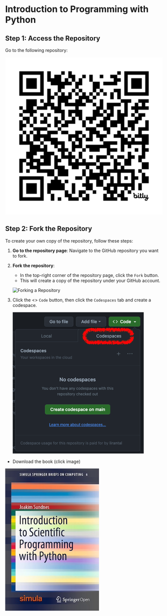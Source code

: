 # Introduction to Programming with Python

## Step 1: Access the Repository

Go to the following repository:

![QR Code](qr-code.png)

## Step 2: Fork the Repository

To create your own copy of the repository, follow these steps:

1. **Go to the repository page**: Navigate to the GitHub repository you want to fork.

2. **Fork the repository**: 
   - In the top-right corner of the repository page, click the `Fork` button. 
   - This will create a copy of the repository under your GitHub account.
   
   ![Forking a Repository](https://www.freecodecamp.org/news/content/images/2022/02/GitHub-Fork.gif)

3. Click the <> `Code` button, then click the `Codespaces` tab and create a codespace.

   ![Codespaces](codespaces.png)

- Download the book (click image)

[![book](book.jpeg)](https://drive.google.com/uc?export=download&id=1JoH2u7UZ82ZWywKAaHF0k85nQOuBZAb4)
